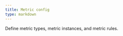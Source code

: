 ```yaml
---
title: Metric config
type: markdown
---
```

Define metric types, metric instances, and metric rules. 
